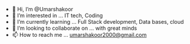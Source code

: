 - 👋 Hi, I’m @Umarshakoor
- 👀 I’m interested in ... IT tech, Coding 
- 🌱 I’m currently learning ... Full Stack development, Data bases, cloud
- 💞️ I’m looking to collaborate on ... with great minds
- 📫 How to reach me ... umarshakoor2000@gmail.com

<!---
Umarshakoor/Umarshakoor is a ✨ special ✨ repository because its `README.md` (this file) appears on your GitHub profile.
You can click the Preview link to take a look at your changes.
--->
